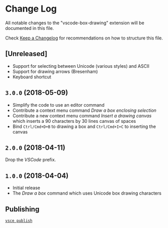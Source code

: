 # Change Log

All notable changes to the "vscode-box-drawing" extension will be documented in this file.

Check [Keep a Changelog](http://keepachangelog.com/) for recommendations on how to structure this file.

## [Unreleased]

- Support for selecting between Unicode (various styles) and ASCII
- Support for drawing arrows (Bresenham)
- Keyboard shortcut

## `3.0.0` (2018-05-09)

- Simplify the code to use an editor command
- Contribute a context menu command *Draw a box enclosing selection*
- Contribute a new context menu command *Insert a drawing canvas* which inserts a 90 characters by 30 lines canvas of spaces
- Bind `Ctrl/Cmd+D+B` to drawing a box and `Ctrl/Cmd+I+C` to inserting the canvas

## `2.0.0` (2018-04-11)

Drop the *VSCode* prefix.

## `1.0.0` (2018-04-04)

- Initial release
- The *Draw a box* command which uses Unicode box drawing characters

## Publishing

[`vsce publish`](https://code.visualstudio.com/docs/extensions/publish-extension)
